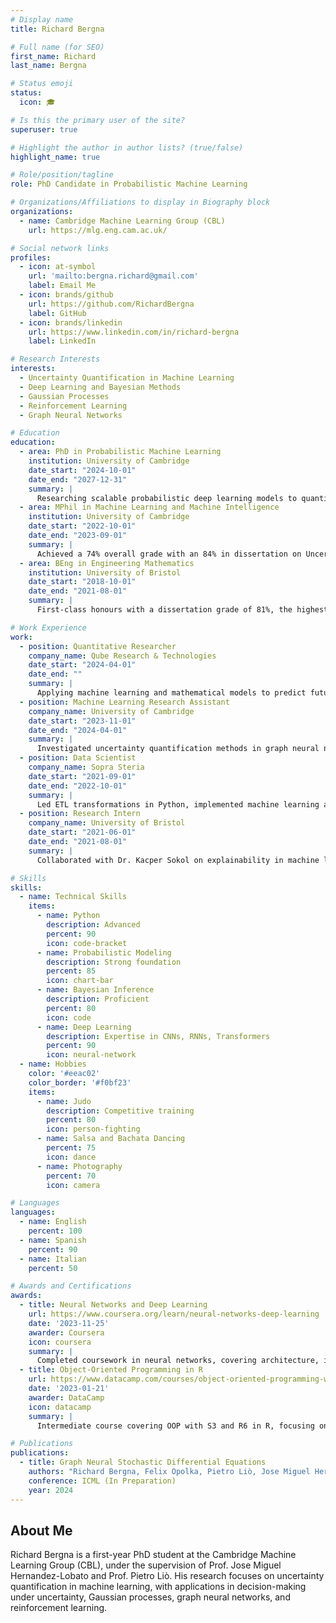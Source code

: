 ```yaml
---
# Display name
title: Richard Bergna

# Full name (for SEO)
first_name: Richard
last_name: Bergna

# Status emoji
status:
  icon: 🎓

# Is this the primary user of the site?
superuser: true

# Highlight the author in author lists? (true/false)
highlight_name: true

# Role/position/tagline
role: PhD Candidate in Probabilistic Machine Learning

# Organizations/Affiliations to display in Biography block
organizations:
  - name: Cambridge Machine Learning Group (CBL)
    url: https://mlg.eng.cam.ac.uk/

# Social network links
profiles:
  - icon: at-symbol
    url: 'mailto:bergna.richard@gmail.com'
    label: Email Me
  - icon: brands/github
    url: https://github.com/RichardBergna
    label: GitHub
  - icon: brands/linkedin
    url: https://www.linkedin.com/in/richard-bergna
    label: LinkedIn

# Research Interests
interests:
  - Uncertainty Quantification in Machine Learning
  - Deep Learning and Bayesian Methods
  - Gaussian Processes
  - Reinforcement Learning
  - Graph Neural Networks

# Education
education:
  - area: PhD in Probabilistic Machine Learning
    institution: University of Cambridge
    date_start: "2024-10-01"
    date_end: "2027-12-31"
    summary: |
      Researching scalable probabilistic deep learning models to quantify uncertainty under the supervision of Prof. Jose Miguel Hernandez-Lobato and Prof. Pietro Liò.
  - area: MPhil in Machine Learning and Machine Intelligence
    institution: University of Cambridge
    date_start: "2022-10-01"
    date_end: "2023-09-01"
    summary: |
      Achieved a 74% overall grade with an 84% in dissertation on Uncertainty Modeling in Graph Neural Networks via Stochastic Differential Equations. Supervised by Prof. Jose Miguel Hernandez-Lobato and Prof. Pietro Liò.
  - area: BEng in Engineering Mathematics
    institution: University of Bristol
    date_start: "2018-10-01"
    date_end: "2021-08-01"
    summary: |
      First-class honours with a dissertation grade of 81%, the highest in the cohort, focused on using machine learning to predict movement patterns.

# Work Experience
work:
  - position: Quantitative Researcher
    company_name: Qube Research & Technologies
    date_start: "2024-04-01"
    date_end: ""
    summary: |
      Applying machine learning and mathematical models to predict future financial returns.
  - position: Machine Learning Research Assistant
    company_name: University of Cambridge
    date_start: "2023-11-01"
    date_end: "2024-04-01"
    summary: |
      Investigated uncertainty quantification methods in graph neural networks in the CBL lab, under the supervision of Prof. Jose Miguel Hernandez-Lobato and Prof. Pietro Liò.
  - position: Data Scientist
    company_name: Sopra Steria
    date_start: "2021-09-01"
    date_end: "2022-10-01"
    summary: |
      Led ETL transformations in Python, implemented machine learning algorithms, and deployed deep learning architectures for production systems.
  - position: Research Intern
    company_name: University of Bristol
    date_start: "2021-06-01"
    date_end: "2021-08-01"
    summary: |
      Collaborated with Dr. Kacper Sokol on explainability in machine learning algorithms, including LIME and ANCHORS.

# Skills
skills:
  - name: Technical Skills
    items:
      - name: Python
        description: Advanced
        percent: 90
        icon: code-bracket
      - name: Probabilistic Modeling
        description: Strong foundation
        percent: 85
        icon: chart-bar
      - name: Bayesian Inference
        description: Proficient
        percent: 80
        icon: code
      - name: Deep Learning
        description: Expertise in CNNs, RNNs, Transformers
        percent: 90
        icon: neural-network
  - name: Hobbies
    color: '#eeac02'
    color_border: '#f0bf23'
    items:
      - name: Judo
        description: Competitive training
        percent: 80
        icon: person-fighting
      - name: Salsa and Bachata Dancing
        percent: 75
        icon: dance
      - name: Photography
        percent: 70
        icon: camera

# Languages
languages:
  - name: English
    percent: 100
  - name: Spanish
    percent: 90
  - name: Italian
    percent: 50

# Awards and Certifications
awards:
  - title: Neural Networks and Deep Learning
    url: https://www.coursera.org/learn/neural-networks-deep-learning
    date: '2023-11-25'
    awarder: Coursera
    icon: coursera
    summary: |
      Completed coursework in neural networks, covering architecture, implementation, and application development.
  - title: Object-Oriented Programming in R
    url: https://www.datacamp.com/courses/object-oriented-programming-with-s3-and-r6-in-r
    date: '2023-01-21'
    awarder: DataCamp
    icon: datacamp
    summary: |
      Intermediate course covering OOP with S3 and R6 in R, focusing on GUI development and industry-specific analyses.

# Publications
publications:
  - title: Graph Neural Stochastic Differential Equations
    authors: "Richard Bergna, Felix Opolka, Pietro Liò, Jose Miguel Hernandez-Lobato"
    conference: ICML (In Preparation)
    year: 2024
---
```


## About Me

Richard Bergna is a first-year PhD student at the Cambridge Machine Learning Group (CBL), under the supervision of Prof. Jose Miguel Hernandez-Lobato and Prof. Pietro Liò. His research focuses on uncertainty quantification in machine learning, with applications in decision-making under uncertainty, Gaussian processes, graph neural networks, and reinforcement learning.
